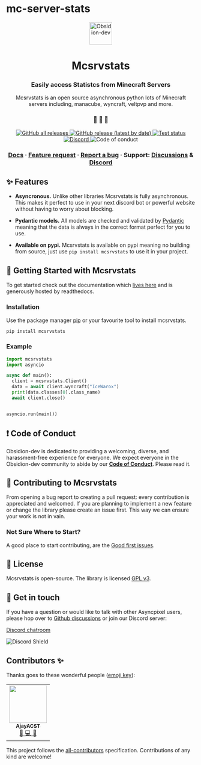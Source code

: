 # mc-server-stats

<p align="center">
  <a href="https://obsidion-dev.com">
    <img alt="Obsidion-dev" src="https://discord.obsidion-dev.com/img/Bot%20Profile.png" width="60" />
  </a>
</p>
<h1 align="center">
  Mcsrvstats
</h1>

<h3 align="center">
  Easily access Statistcs from Minecraft Servers
</h3>
<p align="center">
  Mcsrvstats is an open source asynchronous python lots of Minecraft servers including, manacube, wyncraft, veltpvp and more.
</p>

<h3 align="center">
 🤖 🎨 🚀
</h3>

<p align="center">
  <a href="https://github.com/Obsidion-dev/mcsrvstats/releases">
    <img alt="GitHub all releases" src="https://img.shields.io/github/downloads/Obsidion-dev/mcsrvstats/total">
  </a>
  <a href="https://github.com/Obsidion-dev/mcsrvstats/releases">
    <img alt="GitHub release (latest by date)" src="https://img.shields.io/github/v/release/Obsidion-dev/mcsrvstats">
  </a>
  <a href="https://github.com/Obsidion-dev/mcsrvstats/actions?workflow=Tests">
  <img src="https://github.com/Obsidion-dev/mcsrvstats/workflows/Tests/badge.svg" alt="Test status" />
  </a>
  <a href="https://discord.gg/zFf2ueEKgA">
    <img alt="Discord" src="https://img.shields.io/discord/695008516590534758">
  </a href="#contributors-">
   <img src="https://img.shields.io/badge/Contributor%20Covenant-v2.0%20adopted-ff69b4.svg" alt="Code of conduct" />
</p>

<h3 align="center">
  <a href="https://mcsrvstats.readthedocs.io/">Docs</a>
  <span> · </span>
  <a href="https://github.com/Obsidion-dev/mcsrvstats/discussions?discussions_q=category%3AIdeas">Feature request</a>
  <span> · </span>
  <a href="https://github.com/Obsidion-dev/mcsrvstats/issues">Report a bug</a>
  <span> · </span>
  Support: <a href="https://github.com/Obsidion-dev/mcsrvstats/discussions">Discussions</a>
  <span> & </span>
  <a href="https://discord.gg/zFf2ueEKgA">Discord</a>
</h3>

## ✨ Features

- **Asyncronous.** Unlike other libraries Mcsrvstats is fully asynchronous. This makes it perfect to use in your next discord bot or powerful website without having to worry about blocking.

- **Pydantic models.** All models are checked and validated by [Pydantic](https://github.com/samuelcolvin/pydantic) meaning that the data is always in the correct format perfect for you to use.

- **Available on pypi.** Mcsrvstats is available on pypi meaning no building from source, just use `pip install mcsrvstats` to use it in your project.

## 🏁 Getting Started with Mcsrvstats

To get started check out the documentation which [lives here](https://mcsrvstats.readthedocs.io/) and is generously hosted by readthedocs.

### Installation

Use the package manager [pip](https://pip.pypa.io/en/stable/) or your favourite tool to install mcsrvstats.

```bash
pip install mcsrvstats
```

### Example

```python
import mcsrvstats
import asyncio

async def main():
  client = mcsrvstats.Client()
  data = await client.wyncraft("IceWarox")
  print(data.classes[0].class_name)
  await client.close()


asyncio.run(main())
```

## ❗ Code of Conduct

Obsidion-dev is dedicated to providing a welcoming, diverse, and harassment-free experience for everyone. We expect everyone in the Obsidion-dev community to abide by our [**Code of Conduct**](https://github.com/Obsidion-dev/mcsrvstats/blob/main/CODE_OF_CONDUCT.md). Please read it.

## 🙌 Contributing to Mcsrvstats

From opening a bug report to creating a pull request: every contribution is appreciated and welcomed. If you are planning to implement a new feature or change the library please create an issue first. This way we can ensure your work is not in vain.

### Not Sure Where to Start?

A good place to start contributing, are the [Good first issues](https://github.com/Obsidion-dev/mcsrvstats/labels/good%20first%20issue).

## 📝 License

Mcsrvstats is open-source. The library is licensed [GPL v3](https://www.gnu.org/licenses/gpl-3.0.en.html).

## 💬 Get in touch

If you have a question or would like to talk with other Asyncpixel users, please hop over to [Github discussions](https://github.com/Obsidion-dev/mcsrvstats/discussions) or join our Discord server:

[Discord chatroom](https://discord.gg/zFf2ueEKgA)

![Discord Shield](https://discordapp.com/api/guilds/695008516590534758/widget.png?style=shield)

## Contributors ✨

Thanks goes to these wonderful people ([emoji key](https://allcontributors.org/docs/en/emoji-key)):

<!-- ALL-CONTRIBUTORS-LIST:START - Do not remove or modify this section -->
<!-- prettier-ignore-start -->
<!-- markdownlint-disable -->
<table>
  <tr>
    <td align="center"><a href="https://quirky.codes/"><img src="https://avatars2.githubusercontent.com/u/35202521?v=4?s=100" width="100px;" alt=""/><br /><sub><b>AjayACST</b></sub></a><br /><a href="#maintenance-AjayACST" title="Maintenance">🚧 💻 🐛</a></td>
  </tr>
</table>

<!-- markdownlint-restore -->
<!-- prettier-ignore-end -->

<!-- ALL-CONTRIBUTORS-LIST:END -->

This project follows the [all-contributors](https://github.com/all-contributors/all-contributors) specification. Contributions of any kind are welcome!

